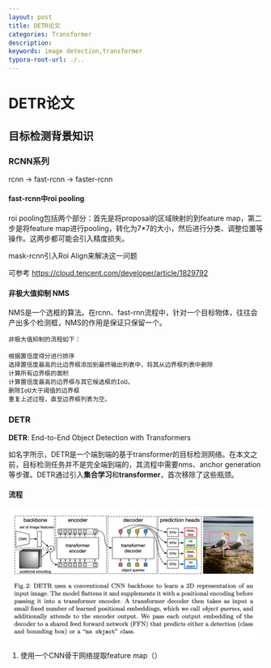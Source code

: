 ```yaml
---
layout: post
title: DETR论文
categories: Transformer
description:
keywords: image detection,transformer
typora-root-url: ./..
---
```




# DETR论文

## 目标检测背景知识

### RCNN系列

rcnn -> fast-rcnn -> faster-rcnn

#### fast-rcnn中roi pooling

roi pooling包括两个部分：首先是将proposal的区域映射的到feature map，第二步是将feature map进行pooling，转化为7*7的大小，然后进行分类、调整位置等操作。这两步都可能会引入精度损失。

mask-rcnn引入Roi Align来解决这一问题

可参考 https://cloud.tencent.com/developer/article/1829792

#### 非极大值抑制 NMS

NMS是一个选框的算法。在rcnn、fast-rnn流程中，针对一个目标物体，往往会产出多个检测框，NMS的作用是保证只保留一个。

```
非极大值抑制的流程如下：

根据置信度得分进行排序
选择置信度最高的比边界框添加到最终输出列表中，将其从边界框列表中删除
计算所有边界框的面积
计算置信度最高的边界框与其它候选框的IoU。
删除IoU大于阈值的边界框
重复上述过程，直至边界框列表为空。
```



### DETR

**DETR**: End-to-End Object Detection with Transformers

如名字所示，DETR是一个端到端的基于transformer的目标检测网络。在本文之前，目标检测任务并不是完全端到端的，其流程中需要nms、anchor generation等步骤。DETR通过引入**集合学习**和**transformer**，首次移除了这些瓶颈。



#### 流程

<img src="/_posts/2022-10-11-DETR-image/image-20221011192953667.png" alt="image-20221011192953667" style="zoom:50%;" />

1. 使用一个CNN骨干网络提取feature map（）
